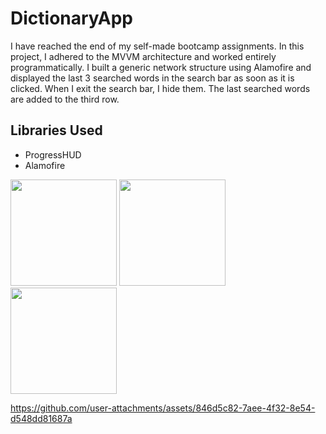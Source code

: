 # DictionaryApp


I have reached the end of my self-made bootcamp assignments. In this project, I adhered to the MVVM architecture and worked entirely programmatically. I built a generic network structure using Alamofire and displayed the last 3 searched words in the search bar as soon as it is clicked. When I exit the search bar, I hide them. The last searched words are added to the third row.

## Libraries Used

- ProgressHUD
- Alamofire


<img width="170" src="https://github.com/user-attachments/assets/47295ad3-a9b5-4c0a-8e1f-ec0651e10b15">
<img width="170" src="https://github.com/user-attachments/assets/1248b667-25d1-43b3-b00b-eb8f0b4f887d">
<img width="170" src="https://github.com/user-attachments/assets/86e44dea-b2ed-41ec-acf5-0f03fefab33e">





https://github.com/user-attachments/assets/846d5c82-7aee-4f32-8e54-d548dd81687a



